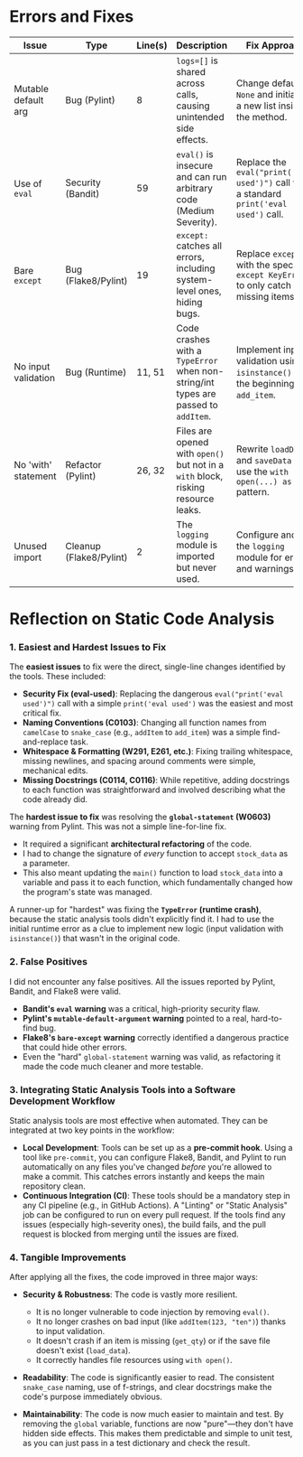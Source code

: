 # Errors and Fixes

| Issue | Type | Line(s) | Description | Fix Approach |
| --- | --- | --- | --- | --- |
| Mutable default arg | Bug (Pylint) | 8 | `logs=[]` is shared across calls, causing unintended side effects. | Change default to `None` and initialize a new list inside the method. |
| Use of `eval` | Security (Bandit) | 59 | `eval()` is insecure and can run arbitrary code (Medium Severity). | Replace the `eval("print('eval used')")` call with a standard `print('eval used')` call. |
| Bare `except` | Bug (Flake8/Pylint) | 19 | `except:` catches all errors, including system-level ones, hiding bugs. | Replace `except:` with the specific `except KeyError:` to only catch missing items. |
| No input validation | Bug (Runtime) | 11, 51 | Code crashes with a `TypeError` when non-string/int types are passed to `addItem`. | Implement input validation using `isinstance()` at the beginning of `add_item`. |
| No 'with' statement | Refactor (Pylint) | 26, 32 | Files are opened with `open()` but not in a `with` block, risking resource leaks. | Rewrite `loadData` and `saveData` to use the `with open(...) as f:` pattern. |
| Unused import | Cleanup (Flake8/Pylint) | 2 | The `logging` module is imported but never used. | Configure and use the `logging` module for errors and warnings. |




# Reflection on Static Code Analysis

### 1. Easiest and Hardest Issues to Fix

The **easiest issues** to fix were the direct, single-line changes identified by the tools. These included:
* **Security Fix (eval-used)**: Replacing the dangerous `eval("print('eval used')")` call with a simple `print('eval used')` was the easiest and most critical fix.
* **Naming Conventions (C0103)**: Changing all function names from `camelCase` to `snake_case` (e.g., `addItem` to `add_item`) was a simple find-and-replace task.
* **Whitespace & Formatting (W291, E261, etc.)**: Fixing trailing whitespace, missing newlines, and spacing around comments were simple, mechanical edits.
* **Missing Docstrings (C0114, C0116)**: While repetitive, adding docstrings to each function was straightforward and involved describing what the code already did.

The **hardest issue to fix** was resolving the **`global-statement` (W0603)** warning from Pylint. This was not a simple line-for-line fix.
* It required a significant **architectural refactoring** of the code.
* I had to change the signature of *every* function to accept `stock_data` as a parameter.
* This also meant updating the `main()` function to load `stock_data` into a variable and pass it to each function, which fundamentally changed how the program's state was managed.

A runner-up for "hardest" was fixing the **`TypeError` (runtime crash)**, because the static analysis tools didn't explicitly find it. I had to use the initial runtime error as a clue to implement new logic (input validation with `isinstance()`) that wasn't in the original code.

### 2. False Positives

I did not encounter any false positives. All the issues reported by Pylint, Bandit, and Flake8 were valid.
* **Bandit's `eval` warning** was a critical, high-priority security flaw.
* **Pylint's `mutable-default-argument` warning** pointed to a real, hard-to-find bug.
* **Flake8's `bare-except` warning** correctly identified a dangerous practice that could hide other errors.
* Even the "hard" `global-statement` warning was valid, as refactoring it made the code much cleaner and more testable.

### 3. Integrating Static Analysis Tools into a Software Development Workflow

Static analysis tools are most effective when automated. They can be integrated at two key points in the workflow:

* **Local Development**: Tools can be set up as a **pre-commit hook**. Using a tool like `pre-commit`, you can configure Flake8, Bandit, and Pylint to run automatically on any files you've changed *before* you're allowed to make a commit. This catches errors instantly and keeps the main repository clean.
* **Continuous Integration (CI)**: These tools should be a mandatory step in any CI pipeline (e.g., in GitHub Actions). A "Linting" or "Static Analysis" job can be configured to run on every pull request. If the tools find any issues (especially high-severity ones), the build fails, and the pull request is blocked from merging until the issues are fixed.

### 4. Tangible Improvements

After applying all the fixes, the code improved in three major ways:

* **Security & Robustness**: The code is vastly more resilient.
    * It is no longer vulnerable to code injection by removing `eval()`.
    * It no longer crashes on bad input (like `addItem(123, "ten")`) thanks to input validation.
    * It doesn't crash if an item is missing (`get_qty`) or if the save file doesn't exist (`load_data`).
    * It correctly handles file resources using `with open()`.

* **Readability**: The code is significantly easier to read. The consistent `snake_case` naming, use of f-strings, and clear docstrings make the code's purpose immediately obvious.

* **Maintainability**: The code is now much easier to maintain and test. By removing the `global` variable, functions are now "pure"—they don't have hidden side effects. This makes them predictable and simple to unit test, as you can just pass in a test dictionary and check the result.